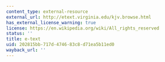 ```yaml
---
content_type: external-resource
external_url: http://etext.virginia.edu/kjv.browse.html
has_external_license_warning: true
license: https://en.wikipedia.org/wiki/All_rights_reserved
status: ''
title: e-text
uid: 202815bb-717d-4746-83c8-d71ea5b11ed0
wayback_url: ''
---
```

